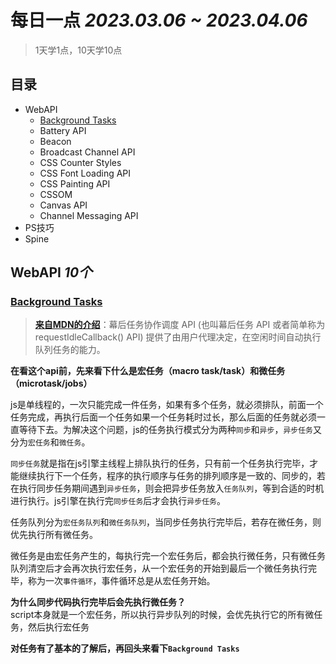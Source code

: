 # 每日一点 <i class="text-gray-500 text-sm hover:text-red-500">2023.03.06 ~ 2023.04.06</i>
>1天学1点，10天学10点

## 目录
* WebAPI
    + [Background Tasks](#background-tasks)
    + Battery API
    + Beacon
    + Broadcast Channel API
    + CSS Counter Styles
    + CSS Font Loading API
    + CSS Painting API
    + CSSOM
    + Canvas API
    + Channel Messaging API
* PS技巧
* Spine

## WebAPI <i class="text-red-400 text-sm">10个</i>
### [Background Tasks](#background-tasks)
>[**来自MDN的介绍**](https://developer.mozilla.org/zh-CN/docs/Web/API/Background_Tasks_API)：幕后任务协作调度 API (也叫幕后任务 API 或者简单称为 requestIdleCallback() API) 提供了由用户代理决定，在空闲时间自动执行队列任务的能力。

**在看这个api前，先来看下什么是宏任务（macro task/task）和微任务（microtask/jobs）**

js是单线程的，一次只能完成一件任务，如果有多个任务，就必须排队，前面一个任务完成，再执行后面一个任务如果一个任务耗时过长，那么后面的任务就必须一直等待下去。为解决这个问题，js的任务执行模式分为两种`同步`和`异步`，`异步任务`又分为`宏任务`和`微任务`。

`同步任务`就是指在js引擎主线程上排队执行的任务，只有前一个任务执行完毕，才能继续执行下一个任务，程序的执行顺序与任务的排列顺序是一致的、同步的，若在执行同步任务期间遇到`异步任务`，则会把异步任务放入`任务队列`，等到合适的时机进行执行。js引擎在执行完`同步任务`后才会执行`异步任务`。

任务队列分为`宏任务队列`和`微任务队列`，当同步任务执行完毕后，若存在微任务，则优先执行所有微任务。

微任务是由宏任务产生的，每执行完一个宏任务后，都会执行微任务，只有微任务队列清空后才会再次执行宏任务，从一个宏任务的开始到最后一个微任务执行完毕，称为一次`事件循环`，事件循环总是从宏任务开始。

<p class="bg-blue-50 p-3 rounded">
<strong>为什么同步代码执行完毕后会先执行微任务？</strong><br>
script本身就是一个宏任务，所以执行异步队列的时候，会优先执行它的所有微任务，然后执行宏任务
</p>

**对任务有了基本的了解后，再回头来看下`Background Tasks`**